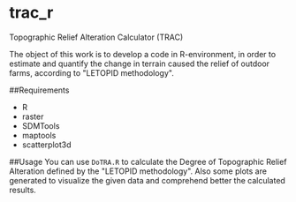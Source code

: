 # trac_r

Topographic Relief Alteration Calculator (TRAC)

The object of this work is to develop a code in R-environment, in order to estimate and quantify the change in terrain caused the relief of outdoor farms, according to "LETOPID methodology".

##Requirements

 * R
 * raster
 * SDMTools
 * maptools
 * scatterplot3d
 
##Usage
You can use `DoTRA.R` to calculate the Degree of Topographic Relief Alteration defined by the "LETOPID methodology". Also some plots are generated to visualize the given data and comprehend better the calculated results.

